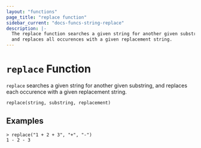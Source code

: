 ```yaml
---
layout: "functions"
page_title: "replace function"
sidebar_current: "docs-funcs-string-replace"
description: |-
  The replace function searches a given string for another given substring,
  and replaces all occurences with a given replacement string.
---
```


# `replace` Function

`replace` searches a given string for another given substring, and replaces
each occurence with a given replacement string.

```hcl
replace(string, substring, replacement)
```

## Examples

```
> replace("1 + 2 + 3", "+", "-")
1 - 2 - 3
```
